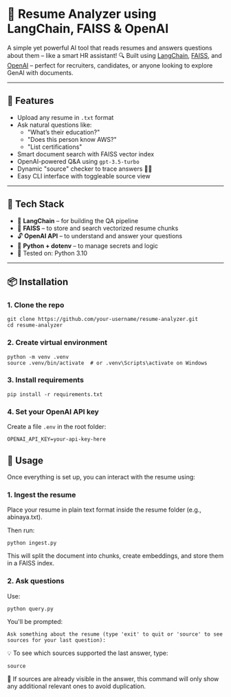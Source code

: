 # 🧠 Resume Analyzer using LangChain, FAISS & OpenAI

A simple yet powerful AI tool that reads resumes and answers questions about them – like a smart HR assistant! 🔍 Built using [LangChain](https://www.langchain.com/), [FAISS](https://github.com/facebookresearch/faiss), and [OpenAI](https://openai.com/) – perfect for recruiters, candidates, or anyone looking to explore GenAI with documents.

---

## 🚀 Features

- Upload any resume in `.txt` format
- Ask natural questions like:
  - "What’s their education?"
  - "Does this person know AWS?"
  - "List certifications"
- Smart document search with FAISS vector index
- OpenAI-powered Q&A using `gpt-3.5-turbo`
- Dynamic "source" checker to trace answers 🕵️‍♀️
- Easy CLI interface with toggleable source view

---

## 🧱 Tech Stack

- 🧠 **LangChain** – for building the QA pipeline
- 🧊 **FAISS** – to store and search vectorized resume chunks
- 🔓 **OpenAI API** – to understand and answer your questions
- 🐍 **Python + dotenv** – to manage secrets and logic
- 🧪 Tested on: Python 3.10

---

## 📦 Installation

### 1. **Clone the repo**

    
    git clone https://github.com/your-username/resume-analyzer.git
    cd resume-analyzer
    

### 2. **Create virtual environment**

    
    python -m venv .venv
    source .venv/bin/activate  # or .venv\Scripts\activate on Windows
    

### 3. **Install requirements**

    pip install -r requirements.txt    

### 4. **Set your OpenAI API key**

Create a file `.env` in the root folder:

    OPENAI_API_KEY=your-api-key-here
## 🚀 Usage

Once everything is set up, you can interact with the resume using:

### 1. Ingest the resume

Place your resume in plain text format inside the resume folder (e.g., abinaya.txt).

Then run:
````
python ingest.py
````

This will split the document into chunks, create embeddings, and store them in a FAISS index.

### 2. Ask questions

Use:
````
python query.py
````

You'll be prompted:
````
Ask something about the resume (type 'exit' to quit or 'source' to see sources for your last question):
````

💡 To see which sources supported the last answer, type:
```
source
```

📌 If sources are already visible in the answer, this command will only show any additional relevant ones to avoid duplication.